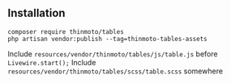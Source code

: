 ## Installation

```
composer require thinmoto/tables
php artisan vendor:publish --tag=thinmoto-tables-assets
```

Include ``resources/vendor/thinmoto/tables/js/table.js`` before ``Livewire.start();``
Include ``resources/vendor/thinmoto/tables/scss/table.scss`` somewhere 
